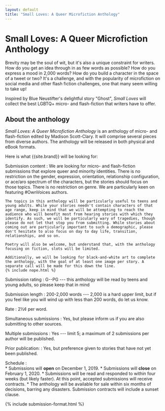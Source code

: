 ```yaml
---
layout: default
title: "Small Loves: A Queer Microfiction Anthology"
---
```


# Small Loves: A Queer Microfiction Anthology

Brevity may be the soul of wit, but it's also a unique constraint for writers. How do you get an idea through in as few words as possible? How do you express a mood in 2,000 words? How do you build a character in the space of a tweet or two? It's a challenge, and with the popularity of microfiction on social media and other flash fiction challenges, one that many seem willing to take up!

Inspired by Blue Neustifter's delightful story "Ghost", *Small Loves* will collect the best LGBTQ+ micro- and flash-fiction that writers have to offer.

## About the anthology

*Small Loves: A Queer Microfiction Anthology* is an anthology of micro- and flash-fiction edited by Madison Scott-Clary. It will comprise several pieces from diverse authors. The anthology will be released in both physical and eBook formats.

Here is what {{site.brand}} will be looking for:

Submission content
:   We are looking for micro- and flash-fiction submissions that explore queer  and minority identities. There is no restriction on the gender, expression, orientation, relationship configuration, or ace/aro spectrum of the characters, but the stories should focus on those topics. There is no restriction on genre. We are particularly keen on featuring #OwnVoices authors.

    The topics in this anthology will be particularly useful to teens and young adults. While your stories needn't contain characters of that age range, keep in mind that we will be attempting to reach the audience who will benefit most from hearing stories with which they identify. As such, we will be particularly wary of tragedies, though please do not let that stop you from submitting. While stories about coming out are particularly important to such a demographic, please don't hesitate to also focus on day to day life, transition, relationships, and so on.

    Poetry will also be welcome, but understand that, with the anthology focusing on fiction, slots will be limited.

    Additionally, we will be looking for black-and-white art to complete the anthology, with the goal of at least one image per story. A separate call will be made for this down the line.
    {% include nope.html %}

Submission rating
:   G--PG --- this anthology will be read by teens and young adults, so please keep that in mind

Submission length
:   200-2,000 words --- 2,000 is a hard upper limit, but if you feel like you will wind up with less than 200 words, do let us know.

Rate
:   2&frac12;&cent; per word.

Simultaneous submissions
:   Yes, but please inform us if you are also submitting to other sources.

Multiple submissions
:   Yes --- limit 5; a maximum of 2 submissions per author will be published.

Prior publication:
:   Yes, but preference given to stories that have not yet been published.

Schedule
:  
    * Submissions will **open** on December 1, 2019.
    * Submissions will **close** on February 1, 2020.
    * Submissions will be read and responded to within four weeks (but likely faster). At this point, accepted submissions will receive contracts.
    * The anthology will be available for sale within six months of decisions, barring any disasters. Submission contracts will include a sunset clause.

{% include submission-format.html %}
